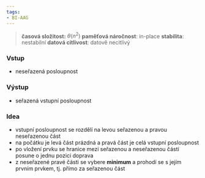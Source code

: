 ```yaml
---
tags:
- BI-AAG
---
```


> **časová složitost:** $\theta(n^2)$
> **paměťová náročnost**: in-place
> **stabilita**: nestabilní
> **datová citlivost**: datově necitlivý

### Vstup
- neseřazená posloupnost

### Výstup
- seřazená vstupní posloupnost

### Idea
- vstupní posloupnost se rozdělí na levou seřazenou a pravou neseřazenou část
- na počátku je levá část prázdná a pravá část je celá vstupní posloupnost
- po vložení prvku se hranice mezi seřazenou a neseřazenou částí posune o jednu pozici doprava
- z neseřazené pravé části se vybere **minimum** a prohodí se s jejím prvním prvkem, tj. přímo za seřazenou část